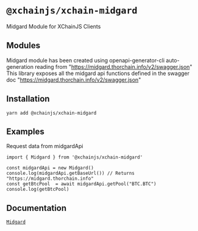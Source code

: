 # `@xchainjs/xchain-midgard`

Midgard Module for XChainJS Clients

## Modules

Midgard module has been created using openapi-generator-cli auto-generation reading from "https://midgard.thorchain.info/v2/swagger.json" This library exposes all the midgard api functions defined in the swagger doc "https://midgard.thorchain.info/v2/swagger.json"



## Installation

```
yarn add @xchainjs/xchain-midgard
```

## Examples
Request data from midgardApi

```
import { Midgard } from '@xchainjs/xchain-midgard'

const midgardApi = new Midgard()
console.log(midgardApi.getBaseUrl()) // Returns "https://midgard.thorchain.info"
const getBtcPool  = await midgardApi.getPool("BTC.BTC") 
console.log(getBtcPool)

```

## Documentation

[`Midgard`](https://midgard.thorchain.info/v2/swagger.json)
